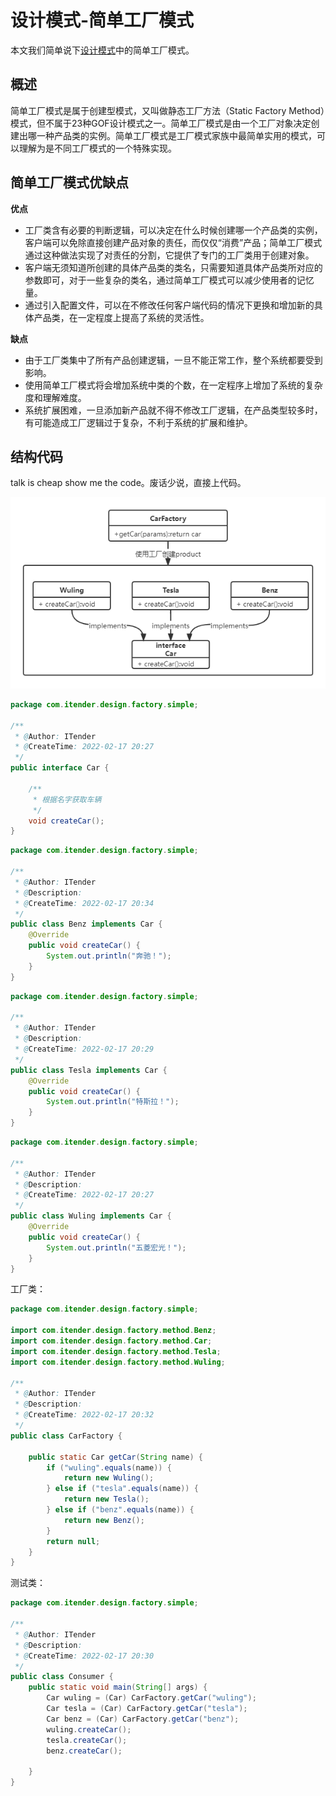 # 设计模式-简单工厂模式

本文我们简单说下[设计模式](https://blog.csdn.net/Y_eatMeat/article/details/123001650)中的简单工厂模式。

## 概述

简单工厂模式是属于创建型模式，又叫做静态工厂方法（Static Factory Method）模式，但不属于23种GOF设计模式之一。简单工厂模式是由一个工厂对象决定创建出哪一种产品类的实例。简单工厂模式是工厂模式家族中最简单实用的模式，可以理解为是不同工厂模式的一个特殊实现。

## 简单工厂模式优缺点

**优点**

- 工厂类含有必要的判断逻辑，可以决定在什么时候创建哪一个产品类的实例，客户端可以免除直接创建产品对象的责任，而仅仅“消费”产品；简单工厂模式通过这种做法实现了对责任的分割，它提供了专门的工厂类用于创建对象。
- 客户端无须知道所创建的具体产品类的类名，只需要知道具体产品类所对应的参数即可，对于一些复杂的类名，通过简单工厂模式可以减少使用者的记忆量。
- 通过引入配置文件，可以在不修改任何客户端代码的情况下更换和增加新的具体产品类，在一定程度上提高了系统的灵活性。

**缺点**

- 由于工厂类集中了所有产品创建逻辑，一旦不能正常工作，整个系统都要受到影响。
- 使用简单工厂模式将会增加系统中类的个数，在一定程序上增加了系统的复杂度和理解难度。
- 系统扩展困难，一旦添加新产品就不得不修改工厂逻辑，在产品类型较多时，有可能造成工厂逻辑过于复杂，不利于系统的扩展和维护。

## 结构代码

talk is cheap show me the code。废话少说，直接上代码。

![简单工厂模式](images/简单工厂模式.png)

```java
package com.itender.design.factory.simple;

/**
 * @Author: ITender
 * @CreateTime: 2022-02-17 20:27
 */
public interface Car {

    /**
     * 根据名字获取车辆
     */
    void createCar();
}

```

```java
package com.itender.design.factory.simple;

/**
 * @Author: ITender
 * @Description:
 * @CreateTime: 2022-02-17 20:34
 */
public class Benz implements Car {
    @Override
    public void createCar() {
        System.out.println("奔驰！");
    }
}

```

```java
package com.itender.design.factory.simple;

/**
 * @Author: ITender
 * @Description:
 * @CreateTime: 2022-02-17 20:29
 */
public class Tesla implements Car {
    @Override
    public void createCar() {
        System.out.println("特斯拉！");
    }
}

```

```java
package com.itender.design.factory.simple;

/**
 * @Author: ITender
 * @Description:
 * @CreateTime: 2022-02-17 20:27
 */
public class Wuling implements Car {
    @Override
    public void createCar() {
        System.out.println("五菱宏光！");
    }
}

```

工厂类：

```java
package com.itender.design.factory.simple;

import com.itender.design.factory.method.Benz;
import com.itender.design.factory.method.Car;
import com.itender.design.factory.method.Tesla;
import com.itender.design.factory.method.Wuling;

/**
 * @Author: ITender
 * @Description:
 * @CreateTime: 2022-02-17 20:32
 */
public class CarFactory {

    public static Car getCar(String name) {
        if ("wuling".equals(name)) {
            return new Wuling();
        } else if ("tesla".equals(name)) {
            return new Tesla();
        } else if ("benz".equals(name)) {
            return new Benz();
        }
        return null;
    }
}

```

测试类：

```java
package com.itender.design.factory.simple;

/**
 * @Author: ITender
 * @Description:
 * @CreateTime: 2022-02-17 20:30
 */
public class Consumer {
    public static void main(String[] args) {
        Car wuling = (Car) CarFactory.getCar("wuling");
        Car tesla = (Car) CarFactory.getCar("tesla");
        Car benz = (Car) CarFactory.getCar("benz");
        wuling.createCar();
        tesla.createCar();
        benz.createCar();

    }
}
```
